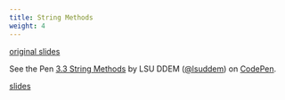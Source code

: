 ```yaml
---
title: String Methods
weight: 4
---
```


[original slides](../old_presentation3_4)

<p data-height="600" data-theme-id="33744" data-slug-hash="ad58c3cc9d297e41fe14bb8877c86466" data-default-tab="js" data-user="lsuddem" data-embed-version="2" data-pen-title="3.3 String Methods" data-editable="true" class="codepen">See the Pen <a href="https://codepen.io/lsuddem/pen/ad58c3cc9d297e41fe14bb8877c86466/">3.3 String Methods</a> by LSU DDEM (<a href="https://codepen.io/lsuddem">@lsuddem</a>) on <a href="https://codepen.io">CodePen</a>.</p>
<script async src="https://static.codepen.io/assets/embed/ei.js"></script>

[slides](../presentation3_4)
